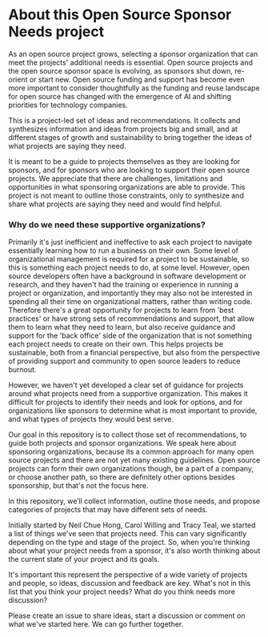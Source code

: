 # About this Open Source Sponsor Needs project 

As an open source project grows, selecting a sponsor organization that can meet the projects' additional needs is essential. Open source projects and the open source sponsor space is evolving, as sponsors shut down, re-orient or start new. Open source funding and support has become even more important to consider thoughtfully as the funding and reuse landscape for open source has changed with the emergence of AI and shifting priorities for technology companies. 

This is a project-led set of ideas and recommendations. It collects and synthesizes information and ideas from projects big and small, and at different stages of growth and sustainability to bring together the ideas of what projects are saying they need. 

It is meant to be a guide to projects themselves as they are looking for sponsors, and for sponsors who are looking to support their open source projects. We appreciate that there are challenges, limitations and opportunities in what sponsoring organizations are able to provide. This project is not meant to outline those constraints, only to synthesize and share what projects are saying they need and would find helpful. 

### Why do we need these supportive organizations? 

Primarily it's just inefficient and ineffective to ask each project to navigate essentially learning how to run a business on their own. Some level of organizational management is required for a project to be sustainable, so this is something each project needs to do, at some level. However, open source developers often have a background in software development or research, and they haven't had the training or experience in running a project or organization, and importantly they may also not be interested in spending all their time on organizational matters, rather than writing code. Therefore there's a great opportunity for projects to learn from 'best practices' or have strong sets of recommendations and support, that allow them to learn what they need to learn, but also receive guidance and support for the 'back office' side of the organization that is not something each project needs to create on their own. This helps projects be sustainable, both from a financial perspective, but also from the perspective of providing support and community to open source leaders to reduce burnout. 

However, we haven't yet developed a clear set of guidance for projects around what projects need from a supportive organization. This makes it difficult for projects to identify their needs and look for options, and for organizations like sponsors to determine what is most important to provide, and what types of projects they would best serve. 

Our goal in this repository is to collect those set of recommendations, to guide both projects and sponsor organizations. We speak here about sponsoring organizations, because its a common approach for many open source projects and there are not yet many existing guidelines. Open source projects can form their own organizations though, be a part of a company, or choose another path, so there are definitely other options besides sponsorship, but that's not the focus here. 

In this repository, we’ll collect information, outline those needs, and propose categories of projects that may have different sets of needs. 

Initially started by Neil Chue Hong, Carol Willing and Tracy Teal, we started a list of things we've seen that projects need. This can vary significantly depending on the type and stage of the project. So, when you're thinking about what your project needs from a sponsor, it's also worth thinking about the current state of your project and its goals. 

It's important this represent the perspective of a wide variety of projects and people, so ideas, discussion and feedback are key. What's not in this list that you think your project needs? What do you think needs more discussion? 

Please create an issue to share ideas, start a discussion or comment on what we've started here. We can go further together.

